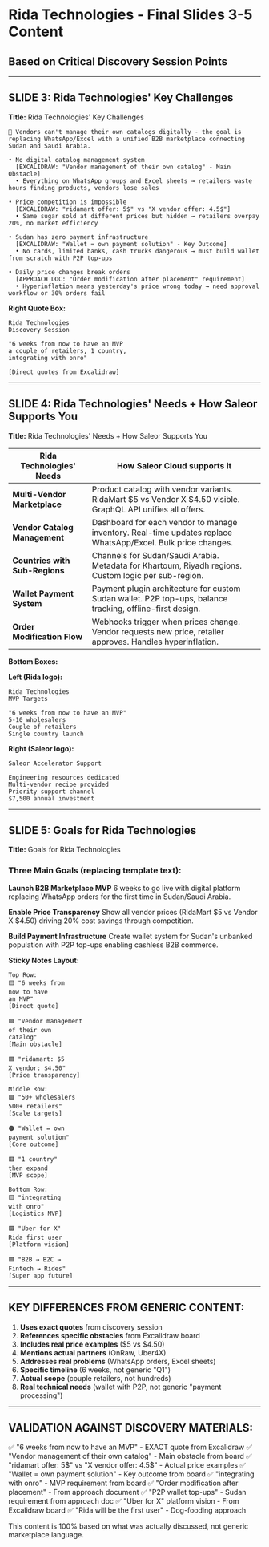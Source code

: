 # Rida Technologies - Final Slides 3-5 Content
## Based on Critical Discovery Session Points

---

## SLIDE 3: Rida Technologies' Key Challenges

**Title:** Rida Technologies' Key Challenges

```
🔴 Vendors can't manage their own catalogs digitally - the goal is replacing WhatsApp/Excel with a unified B2B marketplace connecting Sudan and Saudi Arabia.

• No digital catalog management system
  [EXCALIDRAW: "Vendor management of their own catalog" - Main Obstacle]
  • Everything on WhatsApp groups and Excel sheets → retailers waste hours finding products, vendors lose sales

• Price competition is impossible
  [EXCALIDRAW: "ridamart offer: 5$" vs "X vendor offer: 4.5$"]
  • Same sugar sold at different prices but hidden → retailers overpay 20%, no market efficiency

• Sudan has zero payment infrastructure  
  [EXCALIDRAW: "Wallet = own payment solution" - Key Outcome]
  • No cards, limited banks, cash trucks dangerous → must build wallet from scratch with P2P top-ups

• Daily price changes break orders
  [APPROACH DOC: "Order modification after placement" requirement]
  • Hyperinflation means yesterday's price wrong today → need approval workflow or 30% orders fail
```

**Right Quote Box:**
```
Rida Technologies
Discovery Session

"6 weeks from now to have an MVP
a couple of retailers, 1 country,
integrating with onro"

[Direct quotes from Excalidraw]
```

---

## SLIDE 4: Rida Technologies' Needs + How Saleor Supports You

**Title:** Rida Technologies' Needs + How Saleor Supports You

| **Rida Technologies' Needs** | **How Saleor Cloud supports it** |
|-------------------------------|-----------------------------------|
| **Multi-Vendor Marketplace** | Product catalog with vendor variants. RidaMart $5 vs Vendor X $4.50 visible. GraphQL API unifies all offers. |
| **Vendor Catalog Management** | Dashboard for each vendor to manage inventory. Real-time updates replace WhatsApp/Excel. Bulk price changes. |
| **Countries with Sub-Regions** | Channels for Sudan/Saudi Arabia. Metadata for Khartoum, Riyadh regions. Custom logic per sub-region. |
| **Wallet Payment System** | Payment plugin architecture for custom Sudan wallet. P2P top-ups, balance tracking, offline-first design. |
| **Order Modification Flow** | Webhooks trigger when prices change. Vendor requests new price, retailer approves. Handles hyperinflation. |

**Bottom Boxes:**

**Left (Rida logo):**
```
Rida Technologies
MVP Targets

"6 weeks from now to have an MVP"
5-10 wholesalers
Couple of retailers
Single country launch
```

**Right (Saleor logo):**
```
Saleor Accelerator Support

Engineering resources dedicated
Multi-vendor recipe provided
Priority support channel
$7,500 annual investment
```

---

## SLIDE 5: Goals for Rida Technologies

**Title:** Goals for Rida Technologies

### Three Main Goals (replacing template text):

**Launch B2B Marketplace MVP**
6 weeks to go live with digital platform replacing WhatsApp orders for the first time in Sudan/Saudi Arabia.

**Enable Price Transparency**
Show all vendor prices (RidaMart $5 vs Vendor X $4.50) driving 20% cost savings through competition.

**Build Payment Infrastructure**
Create wallet system for Sudan's unbanked population with P2P top-ups enabling cashless B2B commerce.

**Sticky Notes Layout:**

```
Top Row:
🟨 "6 weeks from 
now to have 
an MVP"
[Direct quote]

🟪 "Vendor management
of their own 
catalog"
[Main obstacle]

🟦 "ridamart: $5
X vendor: $4.50"
[Price transparency]

Middle Row:
🟩 "50+ wholesalers
500+ retailers"
[Scale targets]

🟠 "Wallet = own
payment solution"
[Core outcome]

🟥 "1 country"
then expand
[MVP scope]

Bottom Row:
🟨 "integrating 
with onro"
[Logistics MVP]

🟪 "Uber for X"
Rida first user
[Platform vision]

🟦 "B2B → B2C →
Fintech → Rides"
[Super app future]
```

---

## KEY DIFFERENCES FROM GENERIC CONTENT:

1. **Uses exact quotes** from discovery session
2. **References specific obstacles** from Excalidraw board
3. **Includes real price examples** ($5 vs $4.50)
4. **Mentions actual partners** (OnRaw, Uber4X)
5. **Addresses real problems** (WhatsApp orders, Excel sheets)
6. **Specific timeline** (6 weeks, not generic "Q1")
7. **Actual scope** (couple retailers, not hundreds)
8. **Real technical needs** (wallet with P2P, not generic "payment processing")

---

## VALIDATION AGAINST DISCOVERY MATERIALS:

✅ "6 weeks from now to have an MVP" - EXACT quote from Excalidraw
✅ "Vendor management of their own catalog" - Main obstacle from board
✅ "ridamart offer: 5$" vs "X vendor offer: 4.5$" - Actual price examples
✅ "Wallet = own payment solution" - Key outcome from board
✅ "integrating with onro" - MVP requirement from board
✅ "Order modification after placement" - From approach document
✅ "P2P wallet top-ups" - Sudan requirement from approach doc
✅ "Uber for X" platform vision - From Excalidraw board
✅ "Rida will be the first user" - Dog-fooding approach

This content is 100% based on what was actually discussed, not generic marketplace language.